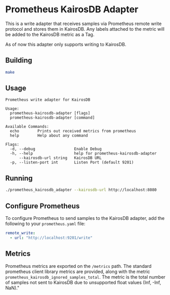 # Prometheus KairosDB Adapter

This is a write adapter that receives samples via Prometheus remote write protocol and stores them in KairosDB.  Any labels attached to the metric will be added to the KairosDB metric as a Tag.

As of now this adapter only supports writing to KairosDB.

Building
---

```bash
make
```

Usage
---
```
Prometheus write adapter for KairosDB

Usage:
  prometheus-kairosdb-adapter [flags]
  prometheus-kairosdb-adapter [command]

Available Commands:
  echo        Prints out received metrics from prometheus
  help        Help about any command

Flags:
  -d, --debug                 Enable Debug
  -h, --help                  help for prometheus-kairosdb-adapter
      --kairosdb-url string   KairosDB URL
  -p, --listen-port int       Listen Port (default 9201)
```

Running
---
```bash
./prometheus_kairosdb_adapter --kairosdb-url http://localhost:8080
```

Configure Prometheus
---
To configure Prometheus to send samples to the KairosDB adapter, add the following to your `prometheus.yaml` file:

```yaml
remote_write:
  - url: "http://localhost:9201/write"
```

Metrics
---

Prometheus metrics are exported on the `/metrics` path.  The standard prometheus client library metrics are provided, along with the metric `prometheus_kairosdb_ignored_samples_total`.
The metric is the total number of samples not sent to KairosDB due to unsupported float values (Inf, -Inf, NaN)."